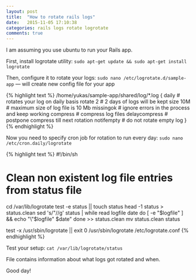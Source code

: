 ```yaml
---
layout: post
title:  "How to rotate rails logs"
date:   2015-11-05 17:10:38
categories: rails logs rotate logrotate
comments: true
---
```


I am assuming you use ubuntu to run your Rails app.

First, install logrotate utility:
`sudo apt-get update && sudo apt-get install logrotate`

Then, configure it to rotate your logs:
`sudo nano /etc/logrotate.d/sample-app` — will create new config file for your app

{% highlight text %}
/home/yukas/sample-app/shared/log/*.log {
        daily           # rotates your log on daily basis
        rotate 2        # 2 days of logs will be kept
        size 10M        # maximum size of log file is 10 Mb
        missingok       # ignore errors in the process and keep working
        compress        # compress log files
        delaycompress   # postpone compress till next rotation
        notifempty      # do not rotate empty log
}
{% endhighlight %}

Now you need to specify cron job for rotation to run every day:
`sudo nano /etc/cron.daily/logrotate`

{% highlight text %}
#!/bin/sh

# Clean non existent log file entries from status file
cd /var/lib/logrotate
test -e status || touch status
head -1 status > status.clean
sed 's/"//g' status | while read logfile date
do
    [ -e "$logfile" ] && echo "\"$logfile\" $date"
done >> status.clean
mv status.clean status

test -x /usr/sbin/logrotate || exit 0
/usr/sbin/logrotate /etc/logrotate.conf
{% endhighlight %}

Test your setup:
`cat /var/lib/logrotate/status`

File contains information about what logs got rotated and when.

Good day!